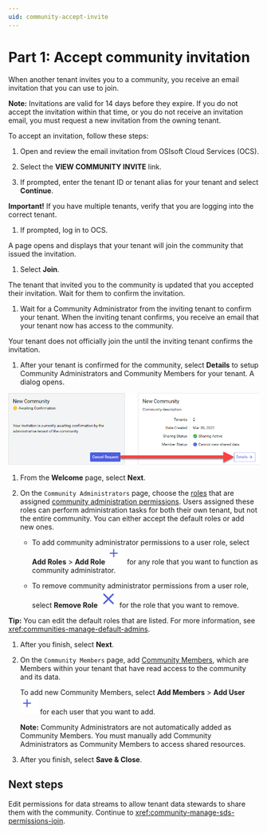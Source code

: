 ```yaml
---
uid: community-accept-invite
---
```


# Part 1: Accept community invitation

When another tenant invites you to a community, you receive an email invitation that you can use to join. 

**Note:** Invitations are valid for 14 days before they expire. If you do not accept the invitation within that time, or you do not receive an invitation email, you must request a new invitation from the owning tenant.

To accept an invitation, follow these steps:

1. Open and review the email invitation from OSIsoft Cloud Services (OCS).

1. Select the **VIEW COMMUNITY INVITE** link.

1. If prompted, enter the tenant ID or tenant alias for your tenant and select **Continue**.

  **Important!** If you have multiple tenants, verify that you are logging into the correct tenant.

1. If prompted, log in to OCS.

  A page opens and displays that your tenant will join the community that issued the invitation.

1. Select **Join**.

  The tenant that invited you to the community is updated that you accepted their invitation. Wait for them to confirm the invitation. 

1. Wait for a Community Administrator from the inviting tenant to confirm your tenant. When the inviting tenant confirms, you receive an email that your tenant now has access to the community.
  
  Your tenant does not officially join the until the inviting tenant confirms the invitation.
 
1. After your tenant is confirmed for the community, select **Details** to setup Community Administrators and Community Members for your tenant. A dialog opens.

  ![Select Details](images/await-confirmation.png)

1. From the **Welcome** page, select **Next**.

1. On the `Community Administrators` page, choose the [roles](xref:ccRoles) that are assigned [community administration permissions](xref:community-community-roles#community-administrators). Users assigned these roles can perform administration tasks for both their own tenant, but not the entire community. You can either accept the default roles or add new ones. 
   
   - To add community administrator permissions to a user role, select **Add Roles** > **Add Role** ![add role](../_icons/plus-thick-alt.svg) for any role that you want to function as community administrator.
    
   - To remove community administrator permissions from a user role, select **Remove Role** ![remove role](../_icons/remove-object.svg) for the role that you want to remove. 
    
  **Tip:** You can edit the default roles that are listed. For more information, see <xref:communities-manage-default-admins>.

1. After you finish, select **Next**.

1. On the `Community Members` page, add [Community Members](xref:community-community-roles#community-member), which are Members within your tenant that have read access to the community and its data.
    
    To add new Community Members, select **Add Members** > **Add User** ![add user](../_icons/plus-thick-alt.svg) for each user that you want to add.

    **Note:** Community Administrators are not automatically added as Community Members. You must manually add Community Administrators as Community Members to access shared resources.

1. After you finish, select **Save & Close**.

## Next steps

Edit permissions for data streams to allow tenant data stewards to share them with the community. Continue to <xref:community-manage-sds-permissions-join>.
